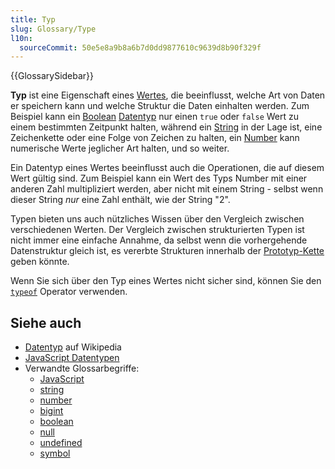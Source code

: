 ```yaml
---
title: Typ
slug: Glossary/Type
l10n:
  sourceCommit: 50e5e8a9b8a6b7d0dd9877610c9639d8b90f329f
---
```


{{GlossarySidebar}}

**Typ** ist eine Eigenschaft eines [Wertes](/de/docs/Glossary/value), die beeinflusst, welche Art von Daten er speichern kann und welche Struktur die Daten einhalten werden. Zum Beispiel kann ein [Boolean](/de/docs/Glossary/boolean) [Datentyp](/de/docs/Web/JavaScript/Data_structures) nur einen `true` oder `false` Wert zu einem bestimmten Zeitpunkt halten, während ein [String](/de/docs/Glossary/string) in der Lage ist, eine Zeichenkette oder eine Folge von Zeichen zu halten, ein [Number](/de/docs/Glossary/number) kann numerische Werte jeglicher Art halten, und so weiter.

Ein Datentyp eines Wertes beeinflusst auch die Operationen, die auf diesem Wert gültig sind. Zum Beispiel kann ein Wert des Typs Number mit einer anderen Zahl multipliziert werden, aber nicht mit einem String - selbst wenn dieser String _nur_ eine Zahl enthält, wie der String "2".

Typen bieten uns auch nützliches Wissen über den Vergleich zwischen verschiedenen Werten. Der Vergleich zwischen strukturierten Typen ist nicht immer eine einfache Annahme, da selbst wenn die vorhergehende Datenstruktur gleich ist, es vererbte Strukturen innerhalb der [Prototyp-Kette](/de/docs/Web/JavaScript/Inheritance_and_the_prototype_chain) geben könnte.

Wenn Sie sich über den Typ eines Wertes nicht sicher sind, können Sie den [`typeof`](/de/docs/Web/JavaScript/Reference/Operators/typeof) Operator verwenden.

## Siehe auch

- [Datentyp](https://en.wikipedia.org/wiki/Data_type) auf Wikipedia
- [JavaScript Datentypen](/de/docs/Web/JavaScript/Data_structures)
- Verwandte Glossarbegriffe:
  - [JavaScript](/de/docs/Glossary/JavaScript)
  - [string](/de/docs/Glossary/string)
  - [number](/de/docs/Glossary/number)
  - [bigint](/de/docs/Glossary/bigint)
  - [boolean](/de/docs/Glossary/boolean)
  - [null](/de/docs/Glossary/null)
  - [undefined](/de/docs/Glossary/undefined)
  - [symbol](/de/docs/Glossary/symbol)
